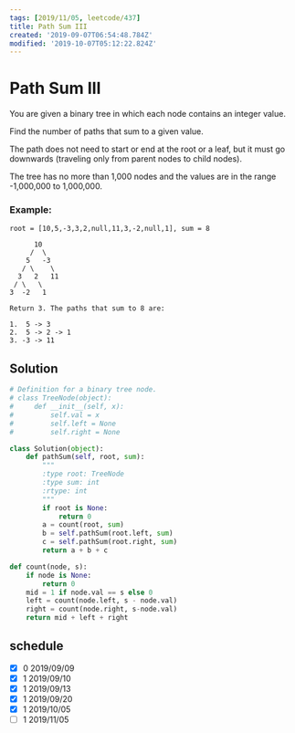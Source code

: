 ```yaml
---
tags: [2019/11/05, leetcode/437]
title: Path Sum III
created: '2019-09-07T06:54:48.784Z'
modified: '2019-10-07T05:12:22.824Z'
---
```


# Path Sum III

You are given a binary tree in which each node contains an integer value.

Find the number of paths that sum to a given value.

The path does not need to start or end at the root or a leaf, but it must go downwards (traveling only from parent nodes to child nodes).

The tree has no more than 1,000 nodes and the values are in the range -1,000,000 to 1,000,000.

### Example:

```
root = [10,5,-3,3,2,null,11,3,-2,null,1], sum = 8

      10
     /  \
    5   -3
   / \    \
  3   2   11
 / \   \
3  -2   1

Return 3. The paths that sum to 8 are:

1.  5 -> 3
2.  5 -> 2 -> 1
3. -3 -> 11
```

## Solution

```python
# Definition for a binary tree node.
# class TreeNode(object):
#     def __init__(self, x):
#         self.val = x
#         self.left = None
#         self.right = None

class Solution(object):
    def pathSum(self, root, sum):
        """
        :type root: TreeNode
        :type sum: int
        :rtype: int
        """
        if root is None:
            return 0
        a = count(root, sum)
        b = self.pathSum(root.left, sum)
        c = self.pathSum(root.right, sum)
        return a + b + c

def count(node, s):
    if node is None:
        return 0
    mid = 1 if node.val == s else 0
    left = count(node.left, s - node.val)
    right = count(node.right, s-node.val)
    return mid + left + right
```


## schedule

* [x] 0 2019/09/09
* [x] 1 2019/09/10
* [x] 1 2019/09/13
* [x] 1 2019/09/20
* [x] 1 2019/10/05
* [ ] 1 2019/11/05
